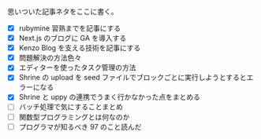 思いついた記事ネタをここに書く。

- [x] rubymine 習熟までを記事にする
- [x] Next.js のブログに GA を導入する
- [x] Kenzo Blog を支える技術を記事にする
- [x] 問題解決の方法色々
- [x] エディターを使ったタスク管理の方法
- [x] Shrine の upload を seed ファイルでブロックごとに実行しようとするとエラーになる
- [x] Shrine と uppy の連携でうまく行かなかった点をまとめる
- [ ] バッチ処理で気にすることまとめ
- [ ] 関数型プログラミングとは何なのか
- [ ] プログラマが知るべき 97 のこと読んだ
